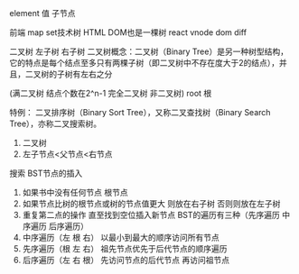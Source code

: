 element 值 
子节点 

前端  map set技术树 
HTML DOM也是一棵树
react vnode dom diff 

二叉树 左子树 右子树 
二叉树概念：二叉树（Binary Tree）是另一种树型结构，它的特点是每个结点至多只有两棵子树（即二叉树中不存在度大于2的结点），并且，二叉树的子树有左右之分

(满二叉树 结点个数在2^n-1 完全二叉树 非二叉树)
root 根 

特例： 二叉排序树（Binary Sort Tree），又称二叉查找树（Binary Search Tree），亦称二叉搜索树。
1. 二叉树
2. 左子节点<父节点<右节点

搜索 
BST节点的插入
1. 如果书中没有任何节点 根节点
2. 如果节点比树的根节点或树的节点值更大 则放在右子树 否则则放在左子树
3. 重复第二点的操作 直至找到空位插入新节点
BST的遍历有三种（先序遍历 中序遍历 后序遍历）
1. 中序遍历（左 根 右）
以最小到最大的顺序访问所有节点
2. 先序遍历（根 左 右）
祖先节点优先于后代节点的顺序遍历
3. 后序遍历（左 右 根）
先访问节点的后代节点 再访问祖节点